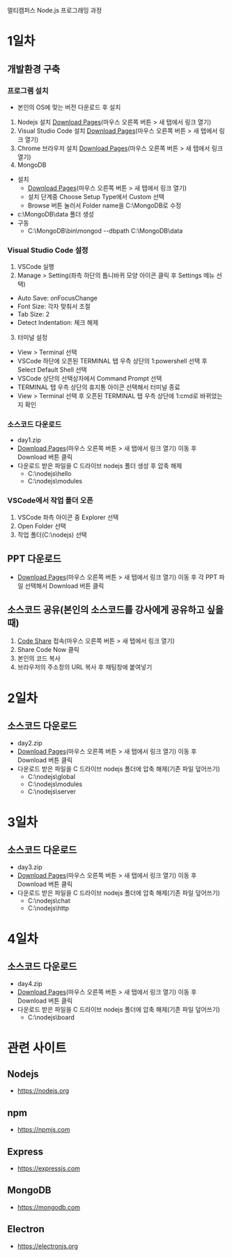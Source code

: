 멀티캠퍼스 Node.js 프로그래밍 과정

# 1일차
## 개발환경 구축
### 프로그램 설치
* 본인의 OS에 맞는 버전 다운로드 후 설치
1. Nodejs 설치 [Download Pages](https://nodejs.org/en/download/)(마우스 오른쪽 버튼 > 새 탭에서 링크 열기)
2. Visual Studio Code 설치 [Download Pages](https://code.visualstudio.com/download)(마우스 오른쪽 버튼 > 새 탭에서 링크 열기)
3. Chrome 브라우저 설치 [Download Pages](https://www.google.com/chrome)(마우스 오른쪽 버튼 > 새 탭에서 링크 열기)
4. MongoDB
  * 설치
    - [Download Pages](https://www.mongodb.com/try/download/community)(마우스 오른쪽 버튼 > 새 탭에서 링크 열기)
    - 설치 단계중 Choose Setup Type에서 Custom 선택
    - Browse 버튼 눌러서 Folder name을 C:\MongoDB로 수정
  * c:\MongoDB\data 폴더 생성
  * 구동
    - C:\MongoDB\bin\mongod --dbpath C:\MongoDB\data

### Visual Studio Code 설정
1. VSCode 실행
2. Manage > Setting(좌측 하단의 톱니바퀴 모양 아이콘 클릭 후 Settings 메뉴 선택)
  * Auto Save: onFocusChange
  * Font Size: 각자 맞춰서 조절
  * Tab Size: 2
  * Detect Indentation: 체크 해제
3. 터미널 설정
  * View > Terminal 선택
  * VSCode 하단에 오픈된 TERMINAL 탭 우측 상단의 1:powershell 선택 후 Select Default Shell 선택
  * VSCode 상단의 선택상자에서 Command Prompt 선택
  * TERMINAL 탭 우측 상단의 휴지통 아이콘 선택해서 터미널 종료
  * View > Terminal 선택 후 오픈된 TERMINAL 탭 우측 상단에 1:cmd로 바뀌었는지 확인

### 소스코드 다운로드
* day1.zip
* [Download Pages](https://github.com/uzoolove/nodejs202101/blob/master/sample/day1.zip)(마우스 오른쪽 버튼 > 새 탭에서 링크 열기) 이동 후 Download 버튼 클릭
* 다운로드 받은 파일을 C 드라이브 nodejs 폴더 생성 후 압축 해제
  * C:\nodejs\hello
  * C:\nodejs\modules

### VSCode에서 작업 폴더 오픈
1. VSCode 좌측 아이콘 중 Explorer 선택
2. Open Folder 선택
3. 작업 폴더(C:\nodejs) 선택

## PPT 다운로드
* [Download Pages](https://github.com/uzoolove/nodejs202101/blob/master/ppt)(마우스 오른쪽 버튼 > 새 탭에서 링크 열기) 이동 후 각 PPT 파일 선택해서 Download 버튼 클릭

## 소스코드 공유(본인의 소스코드를 강사에게 공유하고 싶을때)
1. [Code Share](https://codeshare.io/) 접속(마우스 오른쪽 버튼 > 새 탭에서 링크 열기)
2. Share Code Now 클릭
3. 본인의 코드 복사
4. 브라우저의 주소창의 URL 복사 후 채팅창에 붙여넣기


# 2일차
## 소스코드 다운로드
* day2.zip
* [Download Pages](https://github.com/uzoolove/nodejs202101/blob/master/sample/day2.zip)(마우스 오른쪽 버튼 > 새 탭에서 링크 열기) 이동 후 Download 버튼 클릭
* 다운로드 받은 파일을 C 드라이브 nodejs 폴더에 압축 해제(기존 파일 덮어쓰기)
  * C:\nodejs\global
  * C:\nodejs\modules
  * C:\nodejs\server

# 3일차
## 소스코드 다운로드
* day3.zip
* [Download Pages](https://github.com/uzoolove/nodejs202101/blob/master/sample/day3.zip)(마우스 오른쪽 버튼 > 새 탭에서 링크 열기) 이동 후 Download 버튼 클릭
* 다운로드 받은 파일을 C 드라이브 nodejs 폴더에 압축 해제(기존 파일 덮어쓰기)
  * C:\nodejs\chat
  * C:\nodejs\http

# 4일차
## 소스코드 다운로드
* day4.zip
* [Download Pages](https://github.com/uzoolove/nodejs202101/blob/master/sample/day4.zip)(마우스 오른쪽 버튼 > 새 탭에서 링크 열기) 이동 후 Download 버튼 클릭
* 다운로드 받은 파일을 C 드라이브 nodejs 폴더에 압축 해제(기존 파일 덮어쓰기)
  * C:\nodejs\board

# 관련 사이트
## Nodejs
* https://nodejs.org
## npm
* https://npmjs.com
## Express
* https://expressjs.com
## MongoDB
* https://mongodb.com
## Electron
* https://electronjs.org

